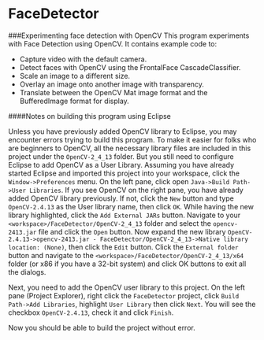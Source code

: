 # FaceDetector
###Experimenting face detection with OpenCV
This program experiments with Face Detection using OpenCV. It contains example code to:
* Capture video with the default camera.
* Detect faces with OpenCV using the FrontalFace CascadeClassifier.
* Scale an image to a different size.
* Overlay an image onto another image with transparency.
* Translate between the OpenCV Mat image format and the BufferedImage format for display.

####Notes on building this program using Eclipse

Unless you have previously added OpenCV library to Eclipse, you may encounter errors trying
to build this program. To make it easier for folks who are beginners to OpenCV, all the
necessary library files are included in this project under the `OpenCV-2_4_13` folder. But
you still need to configure Eclipse to add OpenCV as a User Library. Assuming you have already
started Eclipse and imported this project into your workspace, click the `Window->Preferences`
menu. On the left pane, click open `Java->Build Path->User Libraries`. If you see OpenCV on the
right pane, you have already added OpenCV library previously. If not, click the `New` button and
type `OpenCV-2.4.13` as the User library name, then click `OK`. While having the new library
highlighted, click the `Add External JARs` button. Navigate to your `<workspace>/FaceDetector/OpenCV-2_4_13`
folder and select the `opencv-2413.jar` file and click the `Open` button. Now expand the new library
`OpenCV-2.4.13->opencv-2413.jar - FaceDetector/OpenCV-2_4_13->Native library location: (None)`, then
click the `Edit` button. Click the `External folder` button and navigate to the
`<workspace>/FaceDetector/OpenCV-2_4_13/x64` folder (or x86 if you have a 32-bit system) and click OK
buttons to exit all the dialogs.

Next, you need to add the OpenCV user library to this project. On the left pane (Project Explorer),
right click the `FaceDetector` project, click `Build Path->Add Libraries`, highlight `User Library`
then click `Next`. You will see the checkbox `OpenCV-2.4.13`, check it and click `Finish`.

Now you should be able to build the project without error.